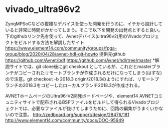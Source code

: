 # vivado_ultra96v2

ZynqMPSoCなどの複雑なデバイスを使った開発を行うのに、イチから設計していると非常に時間がかかってしまう。そこで以下を開発の出発点とすると良い。
下のgithubリンク先を使って、Avnetデバイス(ultra96v2)用のVivadoプロジェクトをビルドする方法を解説したサイト
https://www.element14.com/community/groups/fpga-group/blog/2020/04/28/avnet-hdl-git-howto
提供元github
https://github.com/Avnet/bdf
https://github.com/Avnet/hdl/tree/master
*解説サイトでは、git clone後にgit checkout <version>としているが、これだとmasterブランチがコピーされたリモートブランチが作成されるだけになってしまう(はずな)ので注意。git checkout -b 2018.3 origin/2018.3のようにすれば、リモートブランチの2018.3をコピーしたローカルブランチ2018.3が作成される。

AVNETホームページのUltra96-V2開発ボードページや、element14 AVNETコミュニティサイトで配布されるBSPファイルをビルドして得られるVivadoプロジェクトでは、必要なファイルが抜けてしまうために、回路の編集がうまくいかないので注意。
http://zedboard.org/support/design/28476/181
http://www.element14.com/community/docs/DOC-95649
